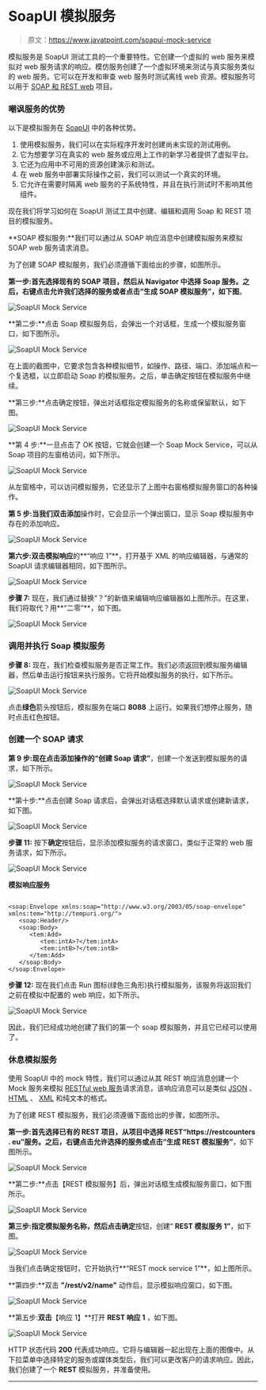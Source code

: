 # SoapUI 模拟服务

> 原文：<https://www.javatpoint.com/soapui-mock-service>

模拟服务是 SoapUI 测试工具的一个重要特性。它创建一个虚拟的 web 服务来模拟对 web 服务请求的响应。模仿服务创建了一个虚拟环境来测试与真实服务类似的 web 服务。它可以在开发和审查 web 服务时测试离线 web 资源。模拟服务可以用于 [SOAP 和 REST web](https://www.javatpoint.com/soap-and-rest-web-services) 项目。

### 嘲讽服务的优势

以下是模拟服务在 [SoapUI](https://www.javatpoint.com/soapui) 中的各种优势。

1.  使用模拟服务，我们可以在实际程序开发时创建尚未实现的测试用例。
2.  它为想要学习在真实的 web 服务或应用上工作的新学习者提供了虚拟平台。
3.  它还为应用中不可用的资源创建演示和测试。
4.  在 web 服务中部署实际操作之前，我们可以测试一个真实的环境。
5.  它允许在需要时隔离 web 服务的子系统特性，并且在执行测试时不影响其他组件。

现在我们将学习如何在 SoapUI 测试工具中创建、编辑和调用 Soap 和 REST 项目的模拟服务。

**SOAP 模拟服务:**我们可以通过从 SOAP 响应消息中创建模拟服务来模拟 SOAP web 服务请求消息。

为了创建 SOAP 模拟服务，我们必须遵循下面给出的步骤，如图所示。

**第一步:**首先选择现有的 SOAP 项目，然后从 Navigator 中选择 Soap 服务。之后，右键点击允许我们选择的服务或者点击**“生成 SOAP 模拟服务”，如下图**。

![SoapUI Mock Service](img/4f3aa0f7ba40848a0cdaae110015996e.png)

**第二步:**点击 Soap 模拟服务后，会弹出一个对话框，生成一个模拟服务窗口，如下图所示。

![SoapUI Mock Service](img/43e130ccf184b680a57fbdafaecf2e43.png)

在上面的截图中，它要求包含各种模拟细节，如操作、路径、端口、添加端点和一个复选框，以立即启动 Soap 的模拟服务。之后，单击确定按钮在模拟服务中继续。

**第三步:**点击确定按钮，弹出对话框指定模拟服务的名称或保留默认，如下图。

![SoapUI Mock Service](img/8b3bcab10dd7b417e913bba9755085f0.png)

**第 4 步:**一旦点击了 OK 按钮，它就会创建一个 Soap Mock Service，可以从 Soap 项目的左窗格访问，如下所示。

![SoapUI Mock Service](img/97b2785bd1b724276865807b8a6f875d.png)

从左窗格中，可以访问模拟服务，它还显示了上图中右窗格模拟服务窗口的各种操作。

**第 5 步:**当我们双击**添加**操作时，它会显示一个弹出窗口，显示 Soap 模拟服务中存在的添加响应。

![SoapUI Mock Service](img/4869505a88944e025579819ffe59b068.png)

**第六步:**双击**模拟响应**的**“响应 1”**，打开基于 XML 的响应编辑器，与通常的 SoapUI 请求编辑器相同，如下图所示。

![SoapUI Mock Service](img/733b97fef2baffc161ad106f4a2aee1b.png)

**步骤 7:** 现在，我们通过替换“？”的新值来编辑响应编辑器如上图所示。在这里，我们将取代？用**“二零”**，如下图。

![SoapUI Mock Service](img/3599256eb4f39435be6dc5fe79658053.png)

### 调用并执行 Soap 模拟服务

**步骤 8:** 现在，我们检查模拟服务是否正常工作。我们必须返回到模拟服务编辑器，然后单击运行按钮来执行服务。它将开始模拟服务的执行，如下所示。

![SoapUI Mock Service](img/c29190756150f946f9e416cb81b45716.png)

点击**绿色**箭头按钮后，模拟服务在端口 **8088** 上运行。如果我们想停止服务，随时点击红色按钮。

### 创建一个 SOAP 请求

**第 9 步:**现在点击添加操作的**“创建 Soap 请求”**，创建一个发送到模拟服务的请求，如下所示。

![SoapUI Mock Service](img/816c506a2a96f41a7f0a497104b1319e.png)

**第十步:**点击创建 Soap 请求后，会弹出对话框选择默认请求或创建新请求，如下图。

![SoapUI Mock Service](img/4132472e1346d6da8bc5cdf314636af8.png)

**步骤 11:** 按下**确定**按钮后，显示添加模拟服务的请求窗口，类似于正常的 web 服务请求，如下所示。

![SoapUI Mock Service](img/ad7025ad3e30cbfb7046c75bd804e83c.png)

**模拟响应服务**

```

<soap:Envelope xmlns:soap="http://www.w3.org/2003/05/soap-envelope" xmlns:tem="http://tempuri.org/">
   <soap:Header/>
   <soap:Body>
      <tem:Add>
         <tem:intA>?</tem:intA>
         <tem:intB>?</tem:intB>
      </tem:Add>
   </soap:Body>
</soap:Envelope>

```

**步骤 12:** 现在我们点击 Run 图标(绿色三角形)执行模拟服务，该服务将返回我们之前在模拟中配置的 web 响应，如下所示。

![SoapUI Mock Service](img/3dcc0c34242f96ecdb5f17d14b61b40b.png)

因此，我们已经成功地创建了我们的第一个 soap 模拟服务，并且它已经可以使用了。

### 休息模拟服务

使用 SoapUI 中的 mock 特性，我们可以通过从其 REST 响应消息创建一个 Mock 服务来模拟 [RESTful web 服务](https://www.javatpoint.com/restful-web-services)请求消息，该响应消息可以是类似 [JSON](https://www.javatpoint.com/json-tutorial) 、 [HTML](https://www.javatpoint.com/html-tutorial) 、 [XML](https://www.javatpoint.com/xml-tutorial) 和纯文本的格式。

为了创建 REST 模拟服务，我们必须遵循下面给出的步骤，如图所示。

**第一步:**首先选择已有的 REST 项目，从项目中选择 REST**“https://restcounters . eu”**服务。之后，右键点击允许选择的服务或点击**“生成 REST 模拟服务”**，如下图所示。

![SoapUI Mock Service](img/54b3901278859d7d3206caa09e225b7f.png)

**第二步:**点击【REST 模拟服务】后，弹出对话框生成模拟服务窗口，如下图所示。

![SoapUI Mock Service](img/d6beb61ec0e27855f21011822a83ce56.png)

**第三步:**指定模拟服务名称，然后点击**确定**按钮，创建“ **REST 模拟服务 1”**，如下图。

![SoapUI Mock Service](img/c95d8a731d62509c120a535963bcb71a.png)

当我们点击确定按钮时，它开始执行**“REST mock service 1”**，如上图所示。

**第四步:**双击 **"/rest/v2/name"** 动作后，显示模拟响应窗口，如下图。

![SoapUI Mock Service](img/1c775a65c93bd575a5c52ba0e01c421f.png)

**第五步:**双击**【响应 1】**打开 **REST 响应 1** ，如下图。

![SoapUI Mock Service](img/c981a6b0683c1bb6a9a0593588067c77.png)

HTTP 状态代码 **200** 代表成功响应。它将与编辑器一起出现在上面的图像中。从下拉菜单中选择特定的服务或媒体类型后，我们可以更改客户的请求响应。因此，我们创建了一个 **REST** 模拟服务，并准备使用。

* * *